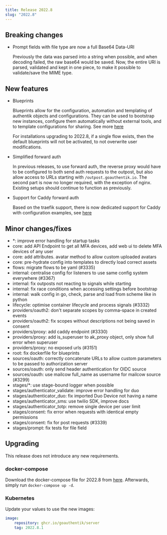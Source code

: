 ```yaml
---
title: Release 2022.8
slug: "2022.8"
---
```


## Breaking changes

-   Prompt fields with file type are now a full Base64 Data-URI

    Previously the data was parsed into a string when possible, and when decoding failed, the raw base64 would be saved. Now, the entire URI is parsed, validated and kept in one piece, to make it possible to validate/save the MIME type.

## New features

-   Blueprints

    Blueprints allow for the configuration, automation and templating of authentik objects and configurations. They can be used to bootstrap new instances, configure them automatically without external tools, and to template configurations for sharing. See more [here](../../developer-docs/blueprints/)

    For installations upgrading to 2022.8, if a single flow exists, then the default blueprints will not be activated, to not overwrite user modifications.

-   Simplified forward auth

    In previous releases, to use forward auth, the reverse proxy would have to be configured to both send auth requests to the outpost, but also allow access to URLs starting with `/outpost.goauthentik.io`. The second part is now no longer required, with the exception of nginx. Existing setups should continue to function as previously.

-   Support for Caddy forward auth

    Based on the traefik support, there is now dedicated support for Caddy with configuration examples, see [here](../providers/proxy/forward_auth)

## Minor changes/fixes

-   \*: improve error handling for startup tasks
-   core: add API Endpoint to get all MFA devices, add web ui to delete MFA devices of any user
-   core: add attributes. avatar method to allow custom uploaded avatars
-   core: pre-hydrate config into templates to directly load correct assets
-   flows: migrate flows to be yaml (#3335)
-   internal: centralise config for listeners to use same config system everywhere (#3367)
-   internal: fix outposts not reacting to signals while starting
-   internal: fix race conditions when accessing settings before bootstrap
-   internal: walk config in go, check, parse and load from scheme like in python
-   lifecycle: optimise container lifecycle and process signals (#3332)
-   providers/oauth2: don't separate scopes by comma-space in created events
-   providers/oauth2: fix scopes without descriptions not being saved in consent
-   providers/proxy: add caddy endpoint (#3330)
-   providers/proxy: add is_superuser to ak_proxy object, only show full error when superuser
-   providers/proxy: no exposed urls (#3151)
-   root: fix dockerfile for blueprints
-   sources/oauth: correctly concatenate URLs to allow custom parameters to be passed to authorization server
-   sources/oauth: only send header authentication for OIDC source
-   sources/oauth: use mailcow full_name as username for mailcow source (#3299)
-   stages/\*: use stage-bound logger when possible
-   stages/authenticator_validate: improve error handling for duo
-   stages/authenticator_duo: fix imported Duo Device not having a name
-   stages/authenticator_sms: use twilio SDK, improve docs
-   stages/authenticator_totp: remove single device per user limit
-   stages/consent: fix error when requests with identical empty permissions
-   stages/consent: fix for post requests (#3339)
-   stages/prompt: fix tests for file field

## Upgrading

This release does not introduce any new requirements.

### docker-compose

Download the docker-compose file for 2022.8 from [here](https://goauthentik.io/version/2022.8/docker-compose.yml). Afterwards, simply run `docker-compose up -d`.

### Kubernetes

Update your values to use the new images:

```yaml
image:
    repository: ghcr.io/goauthentik/server
    tag: 2022.8.1
```
